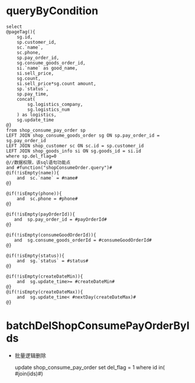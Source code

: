 queryByCondition
===
    select 
    @pageTag(){
        sg.id,
    	sp.customer_id,
    	sc.`name`,
    	sc.phone,
    	sp.pay_order_id,
    	sg.consume_goods_order_id,
    	si.`name` as good_name,
    	si.sell_price,
    	sg.count,
    	si.sell_price*sg.count amount,
    	sp.`status`,
    	sp.pay_time,
    	concat(
    		sg.logistics_company,
    		sg.logistics_num
    	) as logistics,
    	sg.update_time
    @}
    from shop_consume_pay_order sp
    LEFT JOIN shop_consume_goods_order sg ON sp.pay_order_id = sg.pay_order_id
    LEFT JOIN shop_customer sc ON sc.id = sp.customer_id
    LEFT JOIN shop_goods_info si ON sg.goods_id = si.id
    where sp.del_flag=0 
    @//数据权限，该sql语句功能点  
    and #function("shopConsumeOrder.query")#
    @if(!isEmpty(name)){
        and  sc.`name` = #name#
    @}
    
    @if(!isEmpty(phone)){
        and  sc.phone = #phone#
    @}
        
    @if(!isEmpty(payOrderId)){
       and  sp.pay_order_id = #payOrderId#
    @}
            
    @if(!isEmpty(consumeGoodOrderId)){
       and  sg.consume_goods_orderId = #consumeGoodOrderId#
    @}
    
    @if(!isEmpty(status)){
        and  sg.`status` = #status#
    @}
    
    @if(!isEmpty(createDateMin)){
        and  sg.update_time>= #createDateMin#
    @}
    @if(!isEmpty(createDateMax)){
        and  sg.update_time< #nextDay(createDateMax)#
    @}
    
    
    

batchDelShopConsumePayOrderByIds
===

* 批量逻辑删除

    update shop_consume_pay_order set del_flag = 1 where id  in( #join(ids)#)
    
